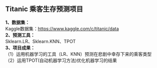 ## Titanic 乘客生存预测项目  
**1、数据集：**  
Kaggle数据集：https://www.kaggle.com/c/titanic/data  
**2、预测工具：**  
Sklearn.LR、Sklearn.KNN、TPOT  
**3、项目成果：**  
（1）运用机器学习的工具（LR、KNN）预测在悲剧中幸存下来的乘客类型  
（2）运用TPOT(自动机器学习方法)优化机器学习的结果
